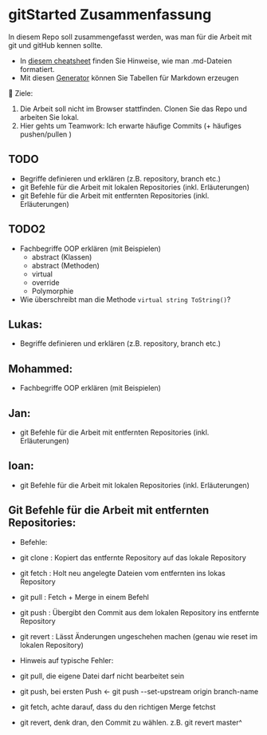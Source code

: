 # gitStarted Zusammenfassung
In diesem Repo soll zusammengefasst werden, was man für die Arbeit mit git und gitHub kennen sollte.
- In [diesem cheatsheet](https://github.com/adam-p/markdown-here/wiki/Markdown-Cheatsheet) finden Sie Hinweise, wie man .md-Dateien formatiert.
- Mit diesen [Generator](https://www.tablesgenerator.com/markdown_tables) können Sie Tabellen für Markdown erzeugen

:dart: Ziele:
1. Die Arbeit soll nicht im Browser stattfinden. Clonen Sie das Repo und arbeiten Sie lokal.
1. Hier gehts um Teamwork: Ich erwarte häufige Commits (+ häufiges pushen/pullen )

## TODO
- Begriffe definieren und erklären (z.B. repository, branch etc.)
- git Befehle für die Arbeit mit lokalen Repositories (inkl. Erläuterungen)
- git Befehle für die Arbeit mit entfernten Repositories (inkl. Erläuterungen)

## TODO2
- Fachbegriffe OOP erklären (mit Beispielen)
  - abstract (Klassen)
  - abstract (Methoden)
  - virtual
  - override
  - Polymorphie
- Wie überschreibt man die Methode `virtual string ToString()`?


## Lukas: 
- Begriffe definieren und erklären (z.B. repository, branch etc.)

## Mohammed:
- Fachbegriffe OOP erklären (mit Beispielen)

## Jan:
- git Befehle für die Arbeit mit entfernten Repositories (inkl. Erläuterungen)

## Ioan:
- git Befehle für die Arbeit mit lokalen Repositories (inkl. Erläuterungen)


## Git Befehle für die Arbeit mit entfernten Repositories:
- Befehle:
- git clone   :   Kopiert das entfernte Repository auf das lokale Repository 
- git fetch   :   Holt neu angelegte Dateien vom entfernten ins lokas Repository
- git pull    :   Fetch + Merge in einem Befehl
- git push    :   Übergibt den Commit aus dem lokalen Repository ins entfernte Repository
- git revert  :   Lässt Änderungen ungeschehen machen (genau wie reset im lokalen Repository)

- Hinweis auf typische Fehler:
- git pull, die eigene Datei darf nicht bearbeitet sein
- git push, bei ersten Push <- git push --set-upstream origin branch-name
- git fetch, achte darauf, dass du den richtigen Merge fetchst
- git revert, denk dran, den Commit zu wählen. z.B. git revert master^

